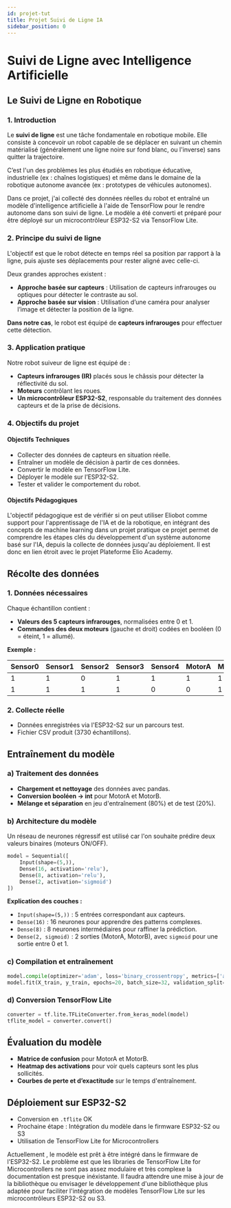 ```yaml
---
id: projet-tut
title: Projet Suivi de Ligne IA
sidebar_position: 0
---
```


# Suivi de Ligne avec Intelligence Artificielle

## Le Suivi de Ligne en Robotique

### 1. Introduction

Le **suivi de ligne** est une tâche fondamentale en robotique mobile. Elle consiste à concevoir un robot capable de se déplacer en suivant un chemin matérialisé (généralement une ligne noire sur fond blanc, ou l'inverse) sans quitter la trajectoire.

C’est l'un des problèmes les plus étudiés en robotique éducative, industrielle (ex : chaînes logistiques) et même dans le domaine de la robotique autonome avancée (ex : prototypes de véhicules autonomes).

Dans ce projet, j'ai collecté des données réelles du robot et entraîné un modèle d'intelligence artificielle à l'aide de TensorFlow pour le rendre autonome dans son suivi de ligne. Le modèle a été converti et préparé pour être déployé sur un microcontrôleur ESP32-S2 via TensorFlow Lite.

### 2. Principe du suivi de ligne

L'objectif est que le robot détecte en temps réel sa position par rapport à la ligne, puis ajuste ses déplacements pour rester aligné avec celle-ci.

Deux grandes approches existent :

* **Approche basée sur capteurs** : Utilisation de capteurs infrarouges ou optiques pour détecter le contraste au sol.
* **Approche basée sur vision** : Utilisation d’une caméra pour analyser l’image et détecter la position de la ligne.

**Dans notre cas**, le robot est équipé de **capteurs infrarouges** pour effectuer cette détection.

### 3. Application pratique

Notre robot suiveur de ligne est équipé de :

* **Capteurs infrarouges (IR)** placés sous le châssis pour détecter la réflectivité du sol.
* **Moteurs** contrôlant les roues.
* **Un microcontrôleur ESP32-S2**, responsable du traitement des données capteurs et de la prise de décisions.

### 4. Objectifs du projet

#### Objectifs Techniques

* Collecter des données de capteurs en situation réelle.
* Entraîner un modèle de décision à partir de ces données.
* Convertir le modèle en TensorFlow Lite.
* Déployer le modèle sur l’ESP32-S2.
* Tester et valider le comportement du robot.

#### Objectifs Pédagogiques

L'objectif pédagogique est de vérifiér si on peut utiliser Eliobot comme support pour l'apprentissage de l'IA et de la robotique, en intégrant des concepts de machine learning dans un projet pratique ce projet permet de comprendre les étapes clés du développement d'un système autonome basé sur l'IA, depuis la collecte de données jusqu'au déploiement. Il est donc en lien étroit avec le projet Plateforme Elio Academy.

## Récolte des données

### 1. Données nécessaires

Chaque échantillon contient :

* **Valeurs des 5 capteurs infrarouges**, normalisées entre 0 et 1.
* **Commandes des deux moteurs** (gauche et droit) codées en booléen (0 = éteint, 1 = allumé).

**Exemple :**

| Sensor0 | Sensor1 | Sensor2 | Sensor3 | Sensor4 | MotorA | MotorB |
| ------- | ------- | ------- | ------- | ------- | ------ | ------ |
| 1       | 1       | 0       | 1       | 1       | 1      | 1      |
| 1       | 1       | 1       | 1       | 0       | 0      | 1      |

### 2. Collecte réelle

* Données enregistrées via l'ESP32-S2 sur un parcours test.
* Fichier CSV produit (3730 échantillons).

## Entraînement du modèle

### a) Traitement des données

* **Chargement et nettoyage** des données avec pandas.
* **Conversion booléen -> int** pour MotorA et MotorB.
* **Mélange et séparation** en jeu d'entraînement (80%) et de test (20%).

### b) Architecture du modèle

Un réseau de neurones régressif est utilisé car l'on souhaite prédire deux valeurs binaires (moteurs ON/OFF).

```python
model = Sequential([
    Input(shape=(5,)),
    Dense(16, activation='relu'),
    Dense(8, activation='relu'),
    Dense(2, activation='sigmoid')
])
```

**Explication des couches :**

* `Input(shape=(5,))` : 5 entrées correspondant aux capteurs.
* `Dense(16)` : 16 neurones pour apprendre des patterns complexes.
* `Dense(8)` : 8 neurones intermédiaires pour raffiner la prédiction.
* `Dense(2, sigmoid)` : 2 sorties (MotorA, MotorB), avec `sigmoid` pour une sortie entre 0 et 1.

### c) Compilation et entraînement

```python
model.compile(optimizer='adam', loss='binary_crossentropy', metrics=['accuracy'])
model.fit(X_train, y_train, epochs=20, batch_size=32, validation_split=0.2)
```

### d) Conversion TensorFlow Lite

```python
converter = tf.lite.TFLiteConverter.from_keras_model(model)
tflite_model = converter.convert()
```

## Évaluation du modèle

* **Matrice de confusion** pour MotorA et MotorB.
* **Heatmap des activations** pour voir quels capteurs sont les plus sollicités.
* **Courbes de perte et d’exactitude** sur le temps d'entraînement.


## Déploiement sur ESP32-S2

* Conversion en `.tflite` OK
* Prochaine étape : Intégration du modèle dans le firmware ESP32-S2 ou S3 
* Utilisation de TensorFlow Lite for Microcontrollers

Actuellement , le modèle est prêt à être intégré dans le firmware de l'ESP32-S2. Le problème est que les libraries de TensorFlow Lite for Microcontrollers ne sont pas assez modulaire et très complexe la documentation est presque inéxistante. Il faudra attendre une mise à jour de la bibliothèque ou envisager le développement d'une bibliothèque plus adaptée pour faciliter l'intégration de modèles TensorFlow Lite sur les microcontrôleurs ESP32-S2 ou S3.



